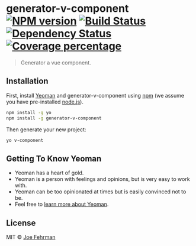 # generator-v-component [![NPM version][npm-image]][npm-url] [![Build Status][travis-image]][travis-url] [![Dependency Status][daviddm-image]][daviddm-url] [![Coverage percentage][coveralls-image]][coveralls-url]
> Generator a vue component.

## Installation

First, install [Yeoman](http://yeoman.io) and generator-v-component using [npm](https://www.npmjs.com/) (we assume you have pre-installed [node.js](https://nodejs.org/)).

```bash
npm install -g yo
npm install -g generator-v-component
```

Then generate your new project:

```bash
yo v-component
```

## Getting To Know Yeoman

 * Yeoman has a heart of gold.
 * Yeoman is a person with feelings and opinions, but is very easy to work with.
 * Yeoman can be too opinionated at times but is easily convinced not to be.
 * Feel free to [learn more about Yeoman](http://yeoman.io/).

## License

MIT © [Joe Fehrman]()


[npm-image]: https://badge.fury.io/js/generator-v-component.svg
[npm-url]: https://npmjs.org/package/generator-v-component
[travis-image]: https://travis-ci.com/jfehrman/generator-v-component.svg?branch=master
[travis-url]: https://travis-ci.com/jfehrman/generator-v-component
[daviddm-image]: https://david-dm.org/jfehrman/generator-v-component.svg?theme=shields.io
[daviddm-url]: https://david-dm.org/jfehrman/generator-v-component
[coveralls-image]: https://coveralls.io/repos/jfehrman/generator-v-component/badge.svg
[coveralls-url]: https://coveralls.io/r/jfehrman/generator-v-component
